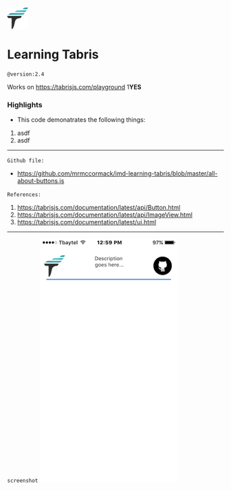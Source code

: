 ![Learning Tabris.js](https://raw.githubusercontent.com/mrmccormack/imd-learning-tabris/master/images/tabris-icon.png)

# Learning Tabris

`@version:2.4`

Works on https://tabrisjs.com/playground 1**YES**


### Highlights
- This code demonatrates the following things:
1. asdf
2. asdf

---

`Github file:`

- https://github.com/mrmccormack/imd-learning-tabris/blob/master/all-about-buttons.js

`References:`

1. https://tabrisjs.com/documentation/latest/api/Button.html
1. https://tabrisjs.com/documentation/latest/api/ImageView.html
1. https://tabrisjs.com/documentation/latest/ui.html

---

`screenshot`
![](https://raw.githubusercontent.com/mrmccormack/imd-learning-tabris/master/button-view-on-github.png)

